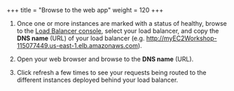 +++
title = "Browse to the web app"
weight = 120
+++



1. Once one or more instances are marked with a status of healthy, browse to the [Load Balancer console](https://console.aws.amazon.com/ec2/v2/home#LoadBalancers:sort=loadBalancerName), select your load balancer, and copy the **DNS name** (URL) of your load balancer (e.g. http://myEC2Workshop-115077449.us-east-1.elb.amazonaws.com).

1. Open your web browser and browse to the **DNS name** (URL).

1. Click refresh a few times to see your requests being routed to the different instances deployed behind your load balancer.

